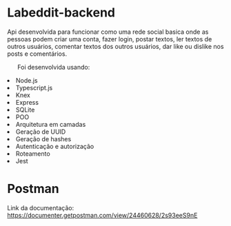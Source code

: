 # Labeddit-backend

Api desenvolvida para funcionar como uma rede social basica onde as pessoas podem criar uma conta, fazer login, postar textos, ler textos de outros usuários, comentar textos dos outros usuários, dar like ou dislike nos posts e comentários.

<ul>Foi desenvolvida usando:</ul>
<li>Node.js</li>
<li>Typescript.js</li>
<li>Knex</li>
<li>Express</li>
<li>SQLite</li>
<li>POO</li>
<li>Arquitetura em camadas</li>
<li>Geração de UUID</li>
<li>Geração de hashes</li>
<li>Autenticação e autorização</li>
<li>Roteamento</li>
<li>Jest</li>

###

# Postman
Link da documentação: https://documenter.getpostman.com/view/24460628/2s93eeS9nE
